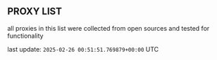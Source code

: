 ## PROXY LIST

all proxies in this list were collected from open sources and tested for functionality

last update: `2025-02-26 00:51:51.769879+00:00` UTC